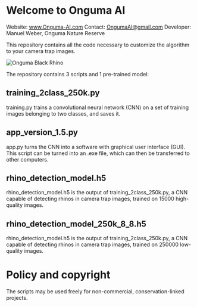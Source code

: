 # Welcome to Onguma AI
Website: www.Onguma-AI.com
Contact: OngumaAI@gmail.com
Developer: Manuel Weber, Onguma Nature Reserve

This repository contains all the code necessary to customize the algorithm to your camera trap images.

![Onguma Black Rhino](https://github.com/Manuel-Weber-ETH/Onguma-AI/assets/118481837/20e1a941-2acf-427b-a809-bf70d4cbaf5a)

The repository contains 3 scripts and 1 pre-trained model:
## training_2class_250k.py
training.py trains a convolutional neural network (CNN) on a set of training images belonging to two classes, and saves it.
## app_version_1.5.py
app.py turns the CNN into a software with graphical user interface (GUI). This script can be turned into an .exe file, which can then be transferred to other computers.
## rhino_detection_model.h5
rhino_detection_model.h5 is the output of training_2class_250k.py, a CNN capable of detecting rhinos in camera trap images, trained on 15000 high-quality images.
## rhino_detection_model_250k_8_8.h5
rhino_detection_model.h5 is the output of training_2class_250k.py, a CNN capable of detecting rhinos in camera trap images, trained on 250000 low-quality images.

# Policy and copyright
The scripts may be used freely for non-commercial, conservation-linked projects.
